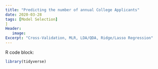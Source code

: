 ```yaml
---
title: "Predicting the number of annual College Applicants"
date: 2020-03-28
tags: [Model Selection]
]
Header:
   image:
Excerpt: "Cross-Validation, MLR, LDA/QDA, Ridge/Lasso Regression"
---
```



R code block:

```r
library(tidyverse)

```
